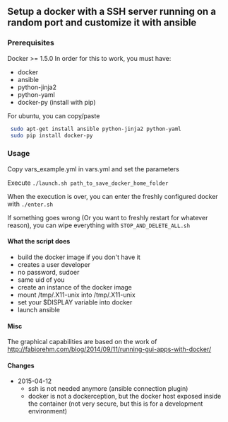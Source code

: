 ## Setup a docker with a SSH server running on a random port and customize it with ansible

### Prerequisites
Docker >= 1.5.0
In order for this to work, you must have:
* docker
* ansible
* python-jinja2
* python-yaml
* docker-py (install with pip)

For ubuntu, you can copy/paste
```bash
 sudo apt-get install ansible python-jinja2 python-yaml
 sudo pip install docker-py
```

### Usage
Copy vars_example.yml in vars.yml and set the parameters

Execute `./launch.sh path_to_save_docker_home_folder`

When the execution is over, you can enter the freshly configured docker with `./enter.sh`

If something goes wrong (Or you want to freshly restart for whatever reason), you can wipe everything with `STOP_AND_DELETE_ALL.sh`

#### What the script does

* build the docker image if you don't have it
 * creates a user developer
  * no password, sudoer
  * same uid of you
* create an instance of the docker image
 * mount /tmp/.X11-unix into /tmp/.X11-unix
 * set your $DISPLAY variable into docker
* launch ansible

#### Misc

The graphical capabilities are based on the work of http://fabiorehm.com/blog/2014/09/11/running-gui-apps-with-docker/

#### Changes

* 2015-04-12
  * ssh is not needed anymore (ansible connection plugin)
  * docker is not a dockerception, but the docker host exposed inside the container (not very secure, but this is for a development environment)